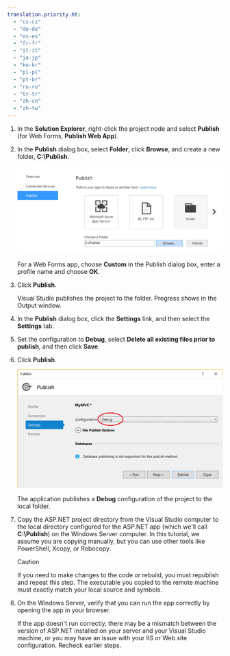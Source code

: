 ```yaml
---
translation.priority.ht: 
  - "cs-cz"
  - "de-de"
  - "es-es"
  - "fr-fr"
  - "it-it"
  - "ja-jp"
  - "ko-kr"
  - "pl-pl"
  - "pt-br"
  - "ru-ru"
  - "tr-tr"
  - "zh-cn"
  - "zh-tw"
---
```

1. In the **Solution Explorer**,  right-click the project node and select **Publish** (for Web Forms, **Publish Web App**).

2. In the **Publish** dialog box, select **Folder**, click **Browse**, and create a new folder, **C:\Publish**.

    ![RemoteDBG_Publish_Local](../media/remotedbg_publish_local.png "RemoteDBG_Publish_Local")

    For a Web Forms app, choose **Custom** in the Publish dialog box, enter a profile name and choose **OK**.

3. Click **Publish**.

    Visual Studio publishes the project to the folder. Progress shows in the Output window.

4. In the **Publish** dialog box, click the **Settings** link, and then select the **Settings** tab.

5. Set the configuration to **Debug**, select **Delete all existing files prior to publish**, and then click **Save**.

6. Click **Publish**.

    ![RemoteDBG_Publish_Debug_Config](../media/remotedbg_publish_debug_config.png "RemoteDBG_Publish_Debug_Config")
    
    The application publishes a **Debug** configuration of the project to the local folder.

5. Copy the ASP.NET project directory from the Visual Studio computer to the local directory configured for the ASP.NET app (which we'll call **C:\Publish**) on the Windows Server computer. In this tutorial, we assume you are copying manually, but you can use other tools like PowerShell, Xcopy, or Robocopy.

    > [!CAUTION]
    >  If you need to make changes to the code or rebuild, you must republish and repeat this step. The executable you copied to the remote machine must exactly match your local source and symbols.

6. On the Windows Server, verify that you can run the app correctly by opening the app in your browser.

    If the app doesn't run correctly, there may be a mismatch between the version of ASP.NET installed on your server and your Visual Studio machine, or you may have an issue with your IIS or Web site configuration. Recheck earlier steps.